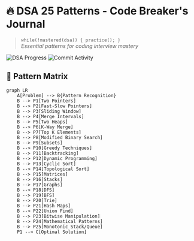 # 🔥 DSA 25 Patterns - Code Breaker's Journal

> `while(!mastered(dsa)) { practice(); }`  
> *Essential patterns for coding interview mastery*

![DSA Progress](https://img.shields.io/badge/Patterns_Mastered-0/25-red) 
![Commit Activity](https://img.shields.io/badge/Daily_Updates-Yes-brightgreen)

## 🧠 Pattern Matrix
```mermaid
graph LR
    A[Problem] --> B{Pattern Recognition}
    B --> P1[Two Pointers]
    B --> P2[Fast-Slow Pointers]
    B --> P3[Sliding Window]
    B --> P4[Merge Intervals]
    B --> P5[Two Heaps]
    B --> P6[K-Way Merge]
    B --> P7[Top K Elements]
    B --> P8[Modified Binary Search]
    B --> P9[Subsets]
    B --> P10[Greedy Techniques]
    B --> P11[Backtracking]
    B --> P12[Dynamic Programming]
    B --> P13[Cyclic Sort]
    B --> P14[Topological Sort]
    B --> P15[Matrices]
    B --> P16[Stacks]
    B --> P17[Graphs]
    B --> P18[DFS]
    B --> P19[BFS]
    B --> P20[Trie]
    B --> P21[Hash Maps]
    B --> P22[Union Find]
    B --> P23[Bitwise Manipulation]
    B --> P24[Mathematical Patterns]
    B --> P25[Monotonic Stack/Queue]
    P1 --> C[Optimal Solution]
